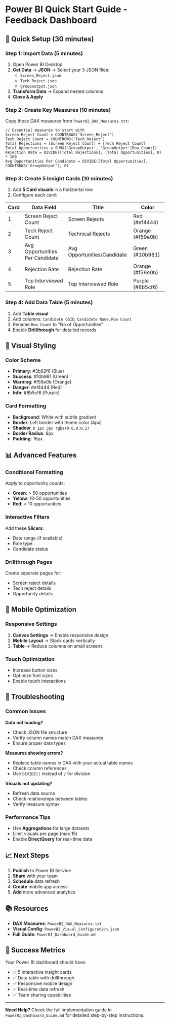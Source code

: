 # Power BI Quick Start Guide - Feedback Dashboard

## 🚀 Quick Setup (30 minutes)

### Step 1: Import Data (5 minutes)
1. Open Power BI Desktop
2. **Get Data** → **JSON** → Select your 3 JSON files:
   - `Screen_Reject.json`
   - `Tech_Reject.json` 
   - `groupoutput.json`
3. **Transform Data** → Expand nested columns
4. **Close & Apply**

### Step 2: Create Key Measures (10 minutes)
Copy these DAX measures from `PowerBI_DAX_Measures.txt`:

```DAX
// Essential measures to start with
Screen Reject Count = COUNTROWS('Screen_Reject')
Tech Reject Count = COUNTROWS('Tech_Reject')
Total Rejections = [Screen Reject Count] + [Tech Reject Count]
Total Opportunities = SUMX('GroupOutput', 'GroupOutput'[Row Count])
Rejection Rate = DIVIDE([Total Rejections], [Total Opportunities], 0) * 100
Avg Opportunities Per Candidate = DIVIDE([Total Opportunities], COUNTROWS('GroupOutput'), 0)
```

### Step 3: Create 5 Insight Cards (10 minutes)
1. Add **5 Card visuals** in a horizontal row
2. Configure each card:

| Card | Data Field | Title | Color |
|------|------------|-------|-------|
| 1 | Screen Reject Count | Screen Rejects | Red (#ef4444) |
| 2 | Tech Reject Count | Technical Rejects | Orange (#f59e0b) |
| 3 | Avg Opportunities Per Candidate | Avg Opportunities/Candidate | Green (#10b981) |
| 4 | Rejection Rate | Rejection Rate | Orange (#f59e0b) |
| 5 | Top Interviewed Role | Top Interviewed Role | Purple (#8b5cf6) |

### Step 4: Add Data Table (5 minutes)
1. Add **Table visual**
2. Add columns: `Candidate GGID`, `Candidate Name`, `Row Count`
3. Rename `Row Count` to "No of Opportunities"
4. Enable **Drillthrough** for detailed records

## 🎨 Visual Styling

### Color Scheme
- **Primary**: #3b82f6 (Blue)
- **Success**: #10b981 (Green)  
- **Warning**: #f59e0b (Orange)
- **Danger**: #ef4444 (Red)
- **Info**: #8b5cf6 (Purple)

### Card Formatting
- **Background**: White with subtle gradient
- **Border**: Left border with theme color (4px)
- **Shadow**: `0 1px 3px rgba(0,0,0,0.1)`
- **Border Radius**: 8px
- **Padding**: 16px

## 📊 Advanced Features

### Conditional Formatting
Apply to opportunity counts:
- **Green**: > 50 opportunities
- **Yellow**: 10-50 opportunities  
- **Red**: < 10 opportunities

### Interactive Filters
Add these **Slicers**:
- Date range (if available)
- Role type
- Candidate status

### Drillthrough Pages
Create separate pages for:
- Screen reject details
- Tech reject details
- Opportunity details

## 📱 Mobile Optimization

### Responsive Settings
1. **Canvas Settings** → Enable responsive design
2. **Mobile Layout** → Stack cards vertically
3. **Table** → Reduce columns on small screens

### Touch Optimization
- Increase button sizes
- Optimize font sizes
- Enable touch interactions

## 🔧 Troubleshooting

### Common Issues

**Data not loading?**
- Check JSON file structure
- Verify column names match DAX measures
- Ensure proper data types

**Measures showing errors?**
- Replace table names in DAX with your actual table names
- Check column references
- Use `DIVIDE()` instead of `/` for division

**Visuals not updating?**
- Refresh data source
- Check relationships between tables
- Verify measure syntax

### Performance Tips
- Use **Aggregations** for large datasets
- Limit visuals per page (max 15)
- Enable **DirectQuery** for real-time data

## 📈 Next Steps

1. **Publish** to Power BI Service
2. **Share** with your team
3. **Schedule** data refresh
4. **Create** mobile app access
5. **Add** more advanced analytics

## 📚 Resources

- **DAX Measures**: `PowerBI_DAX_Measures.txt`
- **Visual Config**: `PowerBI_Visual_Configuration.json`
- **Full Guide**: `PowerBI_Dashboard_Guide.md`

## 🎯 Success Metrics

Your Power BI dashboard should have:
- ✅ 5 interactive insight cards
- ✅ Data table with drillthrough
- ✅ Responsive mobile design
- ✅ Real-time data refresh
- ✅ Team sharing capabilities

---

**Need Help?** Check the full implementation guide in `PowerBI_Dashboard_Guide.md` for detailed step-by-step instructions.
